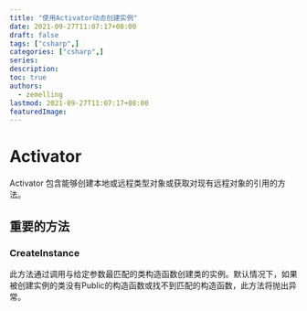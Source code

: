```yaml
---
title: "使用Activator动态创建实例"
date: 2021-09-27T11:07:17+08:00
draft: false
tags: ["csharp",]
categories: ["csharp",]
series:
description:
toc: true
authors:
  - zemelling
lastmod: 2021-09-27T11:07:17+08:00
featuredImage:
---
```


# Activator

Activator 包含能够创建本地或远程类型对象或获取对现有远程对象的引用的方法。

## 重要的方法

### CreateInstance

此方法通过调用与给定参数最匹配的类构造函数创建类的实例。默认情况下，如果被创建实例的类没有Public的构造函数或找不到匹配的构造函数，此方法将抛出异常。